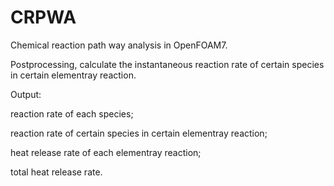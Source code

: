 # CRPWA
Chemical reaction path way analysis in OpenFOAM7.

Postprocessing, calculate the instantaneous reaction rate of certain species in certain elementray reaction.

Output:

reaction rate of each species;

reaction rate of certain species in certain elementray reaction;

heat release rate of each elementray reaction;

total heat release rate.
